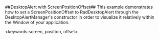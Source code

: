 ##DesktopAlert with ScreenPositionOffset##
This example demonstrates how to set a ScreenPositionOffset to RadDesktopAlert through the DesktopAlertManager's constructor in order to visualize it relatively within the Window of your application.

<keywords:screen, position, offset>